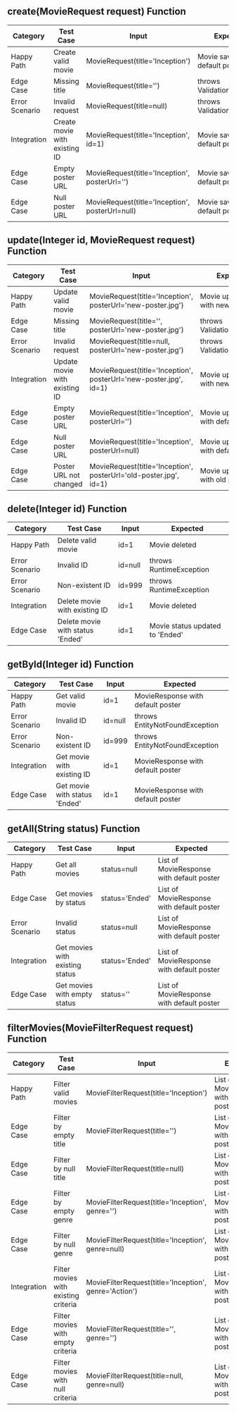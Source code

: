 ## create(MovieRequest request) Function
| Category | Test Case | Input | Expected |
|-----------|------------|--------|-----------|
| Happy Path | Create valid movie | MovieRequest(title='Inception') | Movie saved with default poster |
| Edge Case | Missing title | MovieRequest(title='') | throws ValidationException |
| Error Scenario | Invalid request | MovieRequest(title=null) | throws ValidationException |
| Integration | Create movie with existing ID | MovieRequest(title='Inception', id=1) | Movie saved with default poster |
| Edge Case | Empty poster URL | MovieRequest(title='Inception', posterUrl='') | Movie saved with default poster |
| Edge Case | Null poster URL | MovieRequest(title='Inception', posterUrl=null) | Movie saved with default poster |

## update(Integer id, MovieRequest request) Function
| Category | Test Case | Input | Expected |
|-----------|------------|--------|-----------|
| Happy Path | Update valid movie | MovieRequest(title='Inception', posterUrl='new-poster.jpg') | Movie updated with new poster |
| Edge Case | Missing title | MovieRequest(title='', posterUrl='new-poster.jpg') | throws ValidationException |
| Error Scenario | Invalid request | MovieRequest(title=null, posterUrl='new-poster.jpg') | throws ValidationException |
| Integration | Update movie with existing ID | MovieRequest(title='Inception', posterUrl='new-poster.jpg', id=1) | Movie updated with new poster |
| Edge Case | Empty poster URL | MovieRequest(title='Inception', posterUrl='') | Movie updated with default poster |
| Edge Case | Null poster URL | MovieRequest(title='Inception', posterUrl=null) | Movie updated with default poster |
| Edge Case | Poster URL not changed | MovieRequest(title='Inception', posterUrl='old-poster.jpg', id=1) | Movie updated with old poster |

## delete(Integer id) Function
| Category | Test Case | Input | Expected |
|-----------|------------|--------|-----------|
| Happy Path | Delete valid movie | id=1 | Movie deleted |
| Error Scenario | Invalid ID | id=null | throws RuntimeException |
| Error Scenario | Non-existent ID | id=999 | throws RuntimeException |
| Integration | Delete movie with existing ID | id=1 | Movie deleted |
| Edge Case | Delete movie with status 'Ended' | id=1 | Movie status updated to 'Ended' |

## getById(Integer id) Function
| Category | Test Case | Input | Expected |
|-----------|------------|--------|-----------|
| Happy Path | Get valid movie | id=1 | MovieResponse with default poster |
| Error Scenario | Invalid ID | id=null | throws EntityNotFoundException |
| Error Scenario | Non-existent ID | id=999 | throws EntityNotFoundException |
| Integration | Get movie with existing ID | id=1 | MovieResponse with default poster |
| Edge Case | Get movie with status 'Ended' | id=1 | MovieResponse with default poster |

## getAll(String status) Function
| Category | Test Case | Input | Expected |
|-----------|------------|--------|-----------|
| Happy Path | Get all movies | status=null | List of MovieResponse with default poster |
| Edge Case | Get movies by status | status='Ended' | List of MovieResponse with default poster |
| Error Scenario | Invalid status | status=null | List of MovieResponse with default poster |
| Integration | Get movies with existing status | status='Ended' | List of MovieResponse with default poster |
| Edge Case | Get movies with empty status | status='' | List of MovieResponse with default poster |

## filterMovies(MovieFilterRequest request) Function
| Category | Test Case | Input | Expected |
|-----------|------------|--------|-----------|
| Happy Path | Filter valid movies | MovieFilterRequest(title='Inception') | List of MovieResponse with default poster |
| Edge Case | Filter by empty title | MovieFilterRequest(title='') | List of MovieResponse with default poster |
| Edge Case | Filter by null title | MovieFilterRequest(title=null) | List of MovieResponse with default poster |
| Edge Case | Filter by empty genre | MovieFilterRequest(title='Inception', genre='') | List of MovieResponse with default poster |
| Edge Case | Filter by null genre | MovieFilterRequest(title='Inception', genre=null) | List of MovieResponse with default poster |
| Integration | Filter movies with existing criteria | MovieFilterRequest(title='Inception', genre='Action') | List of MovieResponse with default poster |
| Edge Case | Filter movies with empty criteria | MovieFilterRequest(title='', genre='') | List of MovieResponse with default poster |
| Edge Case | Filter movies with null criteria | MovieFilterRequest(title=null, genre=null) | List of MovieResponse with default poster |